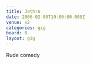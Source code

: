 ```yaml
---
title: Jethro
date: 2006-02-08T19:00:00.000Z
venue: v2
categories: gig
board: 8
layout: gig
---
```

Rude comedy